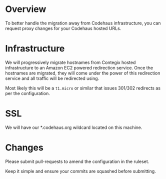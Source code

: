 # Overview

To better handle the migration away from Codehaus infrastructure, you can request proxy changes for your
Codehaus hosted URLs.

# Infrastructure

We will progressively migrate hostnames from Contegix hosted infrastructure to 
an Amazon EC2 powered redirection service. Once the hostnames are migrated, they will come under the power of this redirection service and all traffic will be redirected using.

Most likely this will be a `t1.micro` or similar that issues 301/302 redirects
as per the configuration.

# SSL

We will have our *.codehaus.org wildcard located on this machine.

# Changes

Please submit pull-requests to amend the configuration in the ruleset.

Keep it simple and ensure your commits are squashed before submitting.
